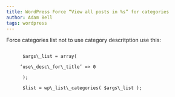 ```yaml
---
title: WordPress Force “View all posts in %s” for categories
author: Adam Bell
tags: wordpress
---
```

Force categories list not to use category descritption use this:
<!--more-->

```

      $args\_list = array(

     ‘use\_desc\_for\_title’ => 0

      );

      $list = wp\_list\_categories( $args\_list );

```
